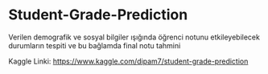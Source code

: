# Student-Grade-Prediction

Verilen demografik ve sosyal bilgiler ışığında öğrenci notunu etkileyebilecek durumların tespiti ve bu bağlamda final notu tahmini

Kaggle Linki: https://www.kaggle.com/dipam7/student-grade-prediction
